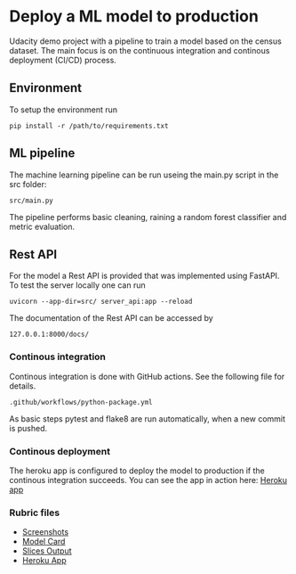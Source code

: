# Deploy a ML model to production
Udacity demo project with a pipeline to train a model based on the census dataset.
The main focus is on the continuous integration and continous deployment (CI/CD) process.

## Environment
To setup the environment run 
```
pip install -r /path/to/requirements.txt
```

## ML pipeline
The machine learning pipeline can be run useing the main.py script in the src folder:
```
src/main.py
```
The pipeline performs basic cleaning, raining a random forest classifier and metric evaluation.

## Rest API
For the model a Rest API is provided that was implemented using FastAPI. To test the server locally one can run
```
uvicorn --app-dir=src/ server_api:app --reload
```
The documentation of the Rest API can be accessed by 
```
127.0.0.1:8000/docs/
```

### Continous integration
Continous integration is done with GitHub actions. See the following file for details.
```
.github/workflows/python-package.yml
```
As basic steps pytest and flake8 are run automatically, when a new commit is pushed.

### Continous deployment
The heroku app is configured to deploy the model to production if the continous integration succeeds.
You can see the app in action here: [Heroku app](https://udacity-ml-devops-ged.herokuapp.com/)

### Rubric files

- [Screenshots](https://github.com/danny-bit/udacity_mlops_deploy/tree/master/screenshots)
- [Model Card](https://github.com/danny-bit/udacity_mlops_deploy/tree/master/model_card.md)
- [Slices Output](https://github.com/danny-bit/udacity_mlops_deploy/tree/master/model/slice_output.txt)
- [Heroku App](https://udacity-ml-devops-ged.herokuapp.com/)